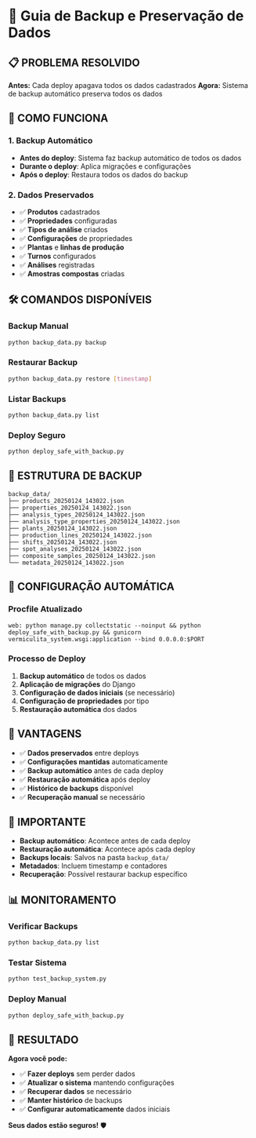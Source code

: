 # 🔄 Guia de Backup e Preservação de Dados

## 📋 **PROBLEMA RESOLVIDO**

**Antes:** Cada deploy apagava todos os dados cadastrados
**Agora:** Sistema de backup automático preserva todos os dados

## 🚀 **COMO FUNCIONA**

### **1. Backup Automático**
- **Antes do deploy**: Sistema faz backup automático de todos os dados
- **Durante o deploy**: Aplica migrações e configurações
- **Após o deploy**: Restaura todos os dados do backup

### **2. Dados Preservados**
- ✅ **Produtos** cadastrados
- ✅ **Propriedades** configuradas
- ✅ **Tipos de análise** criados
- ✅ **Configurações** de propriedades
- ✅ **Plantas** e **linhas de produção**
- ✅ **Turnos** configurados
- ✅ **Análises** registradas
- ✅ **Amostras compostas** criadas

## 🛠️ **COMANDOS DISPONÍVEIS**

### **Backup Manual**
```bash
python backup_data.py backup
```

### **Restaurar Backup**
```bash
python backup_data.py restore [timestamp]
```

### **Listar Backups**
```bash
python backup_data.py list
```

### **Deploy Seguro**
```bash
python deploy_safe_with_backup.py
```

## 📁 **ESTRUTURA DE BACKUP**

```
backup_data/
├── products_20250124_143022.json
├── properties_20250124_143022.json
├── analysis_types_20250124_143022.json
├── analysis_type_properties_20250124_143022.json
├── plants_20250124_143022.json
├── production_lines_20250124_143022.json
├── shifts_20250124_143022.json
├── spot_analyses_20250124_143022.json
├── composite_samples_20250124_143022.json
└── metadata_20250124_143022.json
```

## 🔧 **CONFIGURAÇÃO AUTOMÁTICA**

### **Procfile Atualizado**
```
web: python manage.py collectstatic --noinput && python deploy_safe_with_backup.py && gunicorn vermiculita_system.wsgi:application --bind 0.0.0.0:$PORT
```

### **Processo de Deploy**
1. **Backup automático** de todos os dados
2. **Aplicação de migrações** do Django
3. **Configuração de dados iniciais** (se necessário)
4. **Configuração de propriedades** por tipo
5. **Restauração automática** dos dados

## 🎯 **VANTAGENS**

- ✅ **Dados preservados** entre deploys
- ✅ **Configurações mantidas** automaticamente
- ✅ **Backup automático** antes de cada deploy
- ✅ **Restauração automática** após deploy
- ✅ **Histórico de backups** disponível
- ✅ **Recuperação manual** se necessário

## 🚨 **IMPORTANTE**

- **Backup automático**: Acontece antes de cada deploy
- **Restauração automática**: Acontece após cada deploy
- **Backups locais**: Salvos na pasta `backup_data/`
- **Metadados**: Incluem timestamp e contadores
- **Recuperação**: Possível restaurar backup específico

## 📊 **MONITORAMENTO**

### **Verificar Backups**
```bash
python backup_data.py list
```

### **Testar Sistema**
```bash
python test_backup_system.py
```

### **Deploy Manual**
```bash
python deploy_safe_with_backup.py
```

## 🎉 **RESULTADO**

**Agora você pode:**
- ✅ **Fazer deploys** sem perder dados
- ✅ **Atualizar o sistema** mantendo configurações
- ✅ **Recuperar dados** se necessário
- ✅ **Manter histórico** de backups
- ✅ **Configurar automaticamente** dados iniciais

**Seus dados estão seguros!** 🛡️

